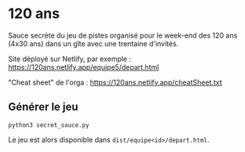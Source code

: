 # 120 ans

Sauce secrète du jeu de pistes organisé pour le week-end des 120 ans (4x30 ans) dans un gîte avec une trentaine d'invités.

Site déployé sur Netlify, par exemple : https://120ans.netlify.app/equipe5/depart.html

"Cheat sheet" de l'orga : https://120ans.netlify.app/cheatSheet.txt

## Générer le jeu

```
python3 secret_sauce.py
```

Le jeu est alors disponible dans `dist/equipe<id>/depart.html`.
